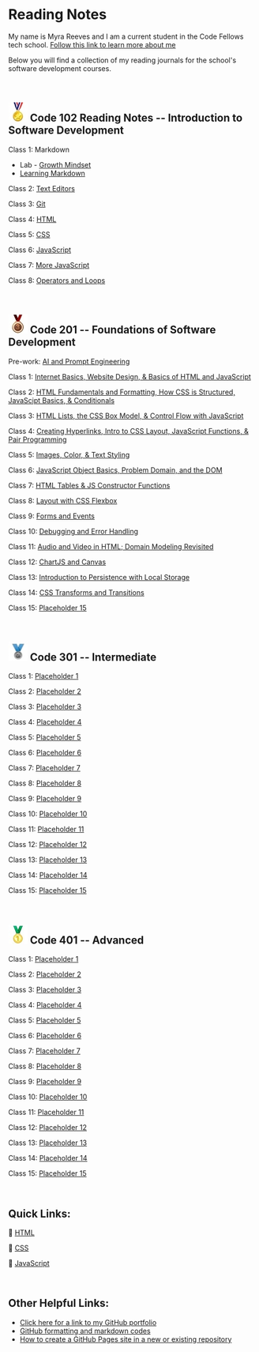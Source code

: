 # Reading Notes

My name is Myra Reeves and I am a current student in the Code Fellows tech school. [Follow this link to learn more about me](/about.md)

Below you will find a collection of my reading journals for the school's software development courses.

<br>

## ![Emoji medal with a star on it](medal102.jpg)  Code 102 Reading Notes -- Introduction to Software Development

Class 1:  Markdown

* Lab - [Growth Mindset](/Code102/GrowthMindset.md)
* [Learning Markdown](/Code102/ReadingSummary1.md)

Class 2:  [Text Editors](/Code102/ReadingSummary2-TextEditors.md)

Class 3:  [Git](/Code102/Git.md)

Class 4:  [HTML](/Code102/HTML.md)

Class 5:  [CSS](/Code102/CSS.md)

Class 6:  [JavaScript](/Code102/JS1.md)

Class 7:  [More JavaScript](/Code102/JS2.md)

Class 8:  [Operators and Loops](/Code102/Class8.md)

<br>

## ![Emoji of a bronze medal](medal201.jpg)  Code 201 -- Foundations of Software Development

Pre-work: [AI and Prompt Engineering](/Code201/prompt-engineering.md)

Class 1:  [Internet Basics, Website Design, & Basics of HTML and JavaScript](/Code201/class-01.md)

Class 2:  [HTML Fundamentals and Formatting, How CSS is Structured, JavaScipt Basics, & Conditionals](/Code201/File02.md)

Class 3:  [HTML Lists, the CSS Box Model, & Control Flow with JavaScript](/Code201/File03.md)

Class 4:  [Creating Hyperlinks, Intro to CSS Layout, JavaScript Functions, & Pair Programming](/Code201/File04.md)

Class 5:  [Images, Color, & Text Styling](/Code201/File05.md)

Class 6:  [JavaScript Object Basics, Problem Domain, and the DOM](/Code201/File06.md)

Class 7:  [HTML Tables & JS Constructor Functions](/Code201/File07.md)

Class 8:  [Layout with CSS Flexbox](/Code201/File08.md)

Class 9:  [Forms and Events](/Code201/File09.md)

Class 10:  [Debugging and Error Handling](/Code201/File10.md)

Class 11:  [Audio and Video in HTML; Domain Modeling Revisited](/Code201/File11.md)

Class 12:  [ChartJS and Canvas](/Code201/File12.md)

Class 13:  [Introduction to Persistence with Local Storage](/Code201/File13.md)

Class 14:  [CSS Transforms and Transitions](/Code201/File14.md)

Class 15:  [Placeholder 15](/Code201/File15.md)

<br>

## ![Emoji of a silver medal](medal301.jpg)  Code 301 -- Intermediate

Class 1:  [Placeholder 1](/Code301/File01.md)

Class 2:  [Placeholder 2](/Code301/File02.md)

Class 3:  [Placeholder 3](/Code301/File03.md)

Class 4:  [Placeholder 4](/Code301/File04.md)

Class 5:  [Placeholder 5](/Code301/File05.md)

Class 6:  [Placeholder 6](/Code301/File06.md)

Class 7:  [Placeholder 7](/Code301/File07.md)

Class 8:  [Placeholder 8](/Code301/File08.md)

Class 9:  [Placeholder 9](/Code301/File09.md)

Class 10:  [Placeholder 10](/Code301/File10.md)

Class 11:  [Placeholder 11](/Code301/File11.md)

Class 12:  [Placeholder 12](/Code301/File12.md)

Class 13:  [Placeholder 13](/Code301/File13.md)

Class 14:  [Placeholder 14](/Code301/File14.md)

Class 15:  [Placeholder 15](/Code301/File15.md)

<br>

## ![Emoji of a gold medal](medal401.jpg)  Code 401 -- Advanced

Class 1:  [Placeholder 1](/Code401/File01.md)

Class 2:  [Placeholder 2](/Code401/File02.md)

Class 3:  [Placeholder 3](/Code401/File03.md)

Class 4:  [Placeholder 4](/Code401/File04.md)

Class 5:  [Placeholder 5](/Code401/File05.md)

Class 6:  [Placeholder 6](/Code401/File06.md)

Class 7:  [Placeholder 7](/Code401/File07.md)

Class 8:  [Placeholder 8](/Code401/File08.md)

Class 9:  [Placeholder 9](/Code401/File09.md)

Class 10:  [Placeholder 10](/Code401/File10.md)

Class 11:  [Placeholder 11](/Code401/File11.md)

Class 12:  [Placeholder 12](/Code401/File12.md)

Class 13:  [Placeholder 13](/Code401/File13.md)

Class 14:  [Placeholder 14](/Code401/File14.md)

Class 15:  [Placeholder 15](/Code401/File15.md)

<br>

## Quick Links:

🦦 [HTML](/quickHTML.md)

🦡 [CSS](quickCSS.md)

🦨 [JavaScript](quickJS.md)

<br>

## Other Helpful Links:

* [Click here for a link to my GitHub portfolio](https://github.com/myra-sea)
* [GitHub formatting and markdown codes](https://docs.github.com/en/get-started/writing-on-github/getting-started-with-writing-and-formatting-on-github/basic-writing-and-formatting-syntax)
* [How to create a GitHub Pages site in a new or existing repository](https://docs.github.com/en/pages/getting-started-with-github-pages/creating-a-github-pages-site)
